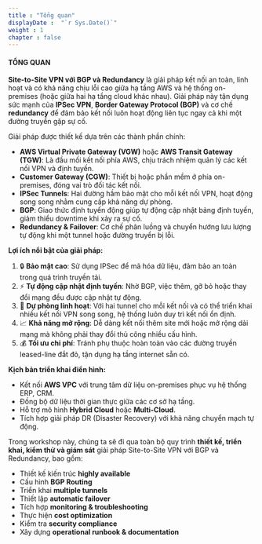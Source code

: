 ```yaml
---
title : "Tổng quan"
displayDate :  "`r Sys.Date()`"
weight : 1 
chapter : false
---
```


#### TỔNG QUAN

**Site-to-Site VPN với BGP và Redundancy** là giải pháp kết nối an toàn, linh hoạt và có khả năng chịu lỗi cao giữa hạ tầng AWS và hệ thống on-premises (hoặc giữa hai hạ tầng cloud khác nhau). Giải pháp này tận dụng sức mạnh của **IPSec VPN**, **Border Gateway Protocol (BGP)** và cơ chế **redundancy** để đảm bảo kết nối luôn hoạt động liên tục ngay cả khi một đường truyền gặp sự cố.

Giải pháp được thiết kế dựa trên các thành phần chính:

- **AWS Virtual Private Gateway (VGW)** hoặc **AWS Transit Gateway (TGW)**: Là đầu mối kết nối phía AWS, chịu trách nhiệm quản lý các kết nối VPN và định tuyến.
- **Customer Gateway (CGW)**: Thiết bị hoặc phần mềm ở phía on-premises, đóng vai trò đối tác kết nối.
- **IPSec Tunnels**: Hai đường hầm bảo mật cho mỗi kết nối VPN, hoạt động song song nhằm cung cấp khả năng dự phòng.
- **BGP**: Giao thức định tuyến động giúp tự động cập nhật bảng định tuyến, giảm thiểu downtime khi xảy ra sự cố.
- **Redundancy & Failover**: Cơ chế phân luồng và chuyển hướng lưu lượng tự động khi một tunnel hoặc đường truyền bị lỗi.

**Lợi ích nổi bật của giải pháp:**
1. 🔒 **Bảo mật cao**: Sử dụng IPSec để mã hóa dữ liệu, đảm bảo an toàn trong quá trình truyền tải.
2. ⚡ **Tự động cập nhật định tuyến**: Nhờ BGP, việc thêm, gỡ bỏ hoặc thay đổi mạng đều được cập nhật tự động.
3. 🔄 **Dự phòng linh hoạt**: Với hai tunnel cho mỗi kết nối và có thể triển khai nhiều kết nối VPN song song, hệ thống luôn duy trì kết nối ổn định.
4. 📈 **Khả năng mở rộng**: Dễ dàng kết nối thêm site mới hoặc mở rộng dải mạng mà không phải thay đổi thủ công nhiều cấu hình.
5. 💰 **Tối ưu chi phí**: Tránh phụ thuộc hoàn toàn vào các đường truyền leased-line đắt đỏ, tận dụng hạ tầng internet sẵn có.

**Kịch bản triển khai điển hình:**
- Kết nối **AWS VPC** với trung tâm dữ liệu on-premises phục vụ hệ thống ERP, CRM.
- Đồng bộ dữ liệu thời gian thực giữa các cơ sở hạ tầng.
- Hỗ trợ mô hình **Hybrid Cloud** hoặc **Multi-Cloud**.
- Tích hợp giải pháp DR (Disaster Recovery) với khả năng chuyển mạch tự động.

Trong workshop này, chúng ta sẽ đi qua toàn bộ quy trình **thiết kế, triển khai, kiểm thử và giám sát** giải pháp Site-to-Site VPN với BGP và Redundancy, bao gồm:
- Thiết kế kiến trúc **highly available**
- Cấu hình **BGP Routing**
- Triển khai **multiple tunnels**
- Thiết lập **automatic failover**
- Tích hợp **monitoring & troubleshooting**
- Thực hiện **cost optimization**
- Kiểm tra **security compliance**
- Xây dựng **operational runbook & documentation**
